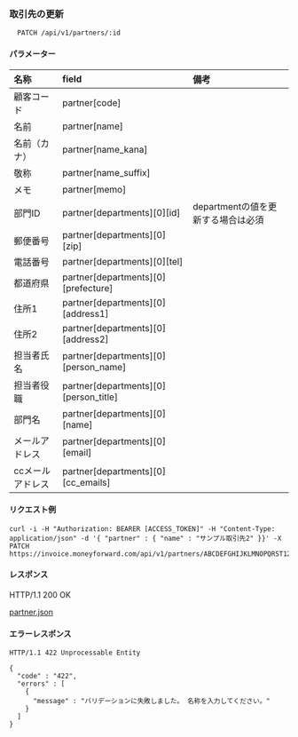 ### 取引先の更新
```
  PATCH /api/v1/partners/:id
```

#### パラメーター
| 名称             | field                                 | 備考 |
| :--              | :--                                   | :--|
| 顧客コード       | partner[code]                         | |
| 名前             | partner[name]                         | |
| 名前（カナ）     | partner[name_kana]                    | |
| 敬称             | partner[name_suffix]                  | |
| メモ             | partner[memo]                         | |
| 部門ID           | partner[departments][0][id]           | departmentの値を更新する場合は必須 |
| 郵便番号         | partner[departments][0][zip]          | |
| 電話番号         | partner[departments][0][tel]          | |
| 都道府県         | partner[departments][0][prefecture]   | |
| 住所1            | partner[departments][0][address1]     | |
| 住所2            | partner[departments][0][address2]     | |
| 担当者氏名       | partner[departments][0][person_name]  | |
| 担当者役職       | partner[departments][0][person_title] | |
| 部門名           | partner[departments][0][name]         | |
| メールアドレス   | partner[departments][0][email]        | |
| ccメールアドレス | partner[departments][0][cc_emails]    | |

#### リクエスト例
```
curl -i -H "Authorization: BEARER [ACCESS_TOKEN]" -H "Content-Type: application/json" -d '{ "partner" : { "name" : "サンプル取引先2" }}' -X PATCH https://invoice.moneyforward.com/api/v1/partners/ABCDEFGHIJKLMNOPQRST123
```

#### レスポンス
HTTP/1.1 200 OK

[partner.json](./responses/partner.json)

#### エラーレスポンス
```
HTTP/1.1 422 Unprocessable Entity

{
  "code" : "422",
  "errors" : [
    {
      "message" : "バリデーションに失敗しました。 名称を入力してください。"
    }
  ]
}
```
